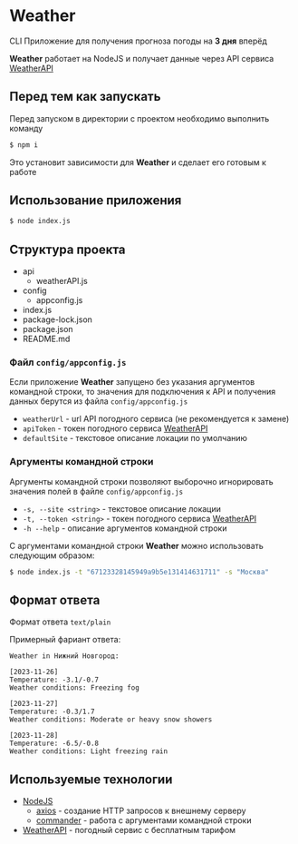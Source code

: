 # Weather

CLI Приложение для получения прогноза погоды на __3 дня__ вперёд

__Weather__ работает на NodeJS и получает данные через API сервиса [WeatherAPI](http://api.weatherapi.com)

## Перед тем как запускать

Перед запуском в директории с проектом необходимо выполнить команду
```bash
$ npm i
```

Это установит зависимости для __Weather__ и сделает его готовым к работе

## Использование приложения

```bash
$ node index.js
```

## Структура проекта
+ api
  + weatherAPI.js
+ config
  + appconfig.js
+ index.js
+ package-lock.json
+ package.json
+ README.md

### Файл `config/appconfig.js`

Если приложение __Weather__ запущено без указания аргументов командной строки, то значения для подключения к API и получения данных берутся из файла `config/appconfig.js`


+ `weatherUrl` - url API погодного сервиса (не рекомендуется к замене)
+ `apiToken` - токен погодного сервиса [WeatherAPI](http://api.weatherapi.com)
+ `defaultSite` - текстовое описание локации по умолчанию

### Аргументы командной строки

Аргументы командной строки позволяют выборочно игнорировать значения полей в файле `config/appconfig.js`

+ `-s, --site <string>` - текстовое описание локации
+ `-t, --token <string>` - токен погодного сервиса [WeatherAPI](http://api.weatherapi.com)
+ `-h --help` - описание аргументов командной строки

С аргументами командной строки __Weather__ можно использовать следующим образом:

```bash
$ node index.js -t "67123328145949a9b5e131414631711" -s "Москва"
```

## Формат ответа

Формат ответа `text/plain`

Примерный фариант ответа:
```
Weather in Нижний Новгород:

[2023-11-26]
Temperature: -3.1/-0.7
Weather conditions: Freezing fog

[2023-11-27]
Temperature: -0.3/1.7
Weather conditions: Moderate or heavy snow showers

[2023-11-28]
Temperature: -6.5/-0.8
Weather conditions: Light freezing rain
```

## Используемые технологии
+ [NodeJS](https://nodejs.org/en)
  + [axios](https://www.npmjs.com/package/axios) - создание HTTP запросов к внешнему серверу
  + [commander](https://www.npmjs.com/package/commander) - работа с аргументами командной строки
+ [WeatherAPI](http://api.weatherapi.com) - погодный сервис с бесплатным тарифом